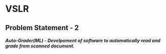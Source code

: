 # VSLR
## Problem Statement - 2
######  **Auto-Grader(ML) - Develpoment of software to automatically read and grade from scanned document.**

